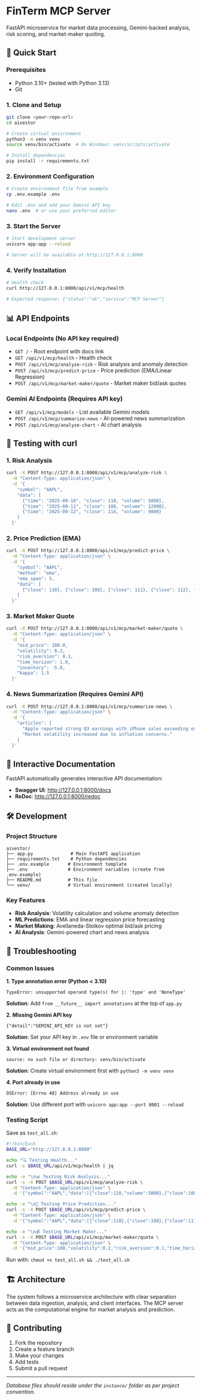 # FinTerm MCP Server

FastAPI microservice for market data processing, Gemini-backed analysis, risk scoring, and market-maker quoting.

## 🚀 Quick Start

### Prerequisites

- Python 3.10+ (tested with Python 3.13)
- Git

### 1. Clone and Setup

```bash
git clone <your-repo-url>
cd aivestor

# Create virtual environment
python3 -m venv venv
source venv/bin/activate  # On Windows: venv\Scripts\activate

# Install dependencies
pip install -r requirements.txt
```

### 2. Environment Configuration

```bash
# Create environment file from example
cp .env.example .env

# Edit .env and add your Gemini API key
nano .env  # or use your preferred editor
```

### 3. Start the Server

```bash
# Start development server
uvicorn app:app --reload

# Server will be available at http://127.0.0.1:8000
```

### 4. Verify Installation

```bash
# Health check
curl http://127.0.0.1:8000/api/v1/mcp/health

# Expected response: {"status":"ok","service":"MCP Server"}
```

## 📊 API Endpoints

### Local Endpoints (No API key required)

- `GET /` - Root endpoint with docs link
- `GET /api/v1/mcp/health` - Health check
- `POST /api/v1/mcp/analyze-risk` - Risk analysis and anomaly detection
- `POST /api/v1/mcp/predict-price` - Price prediction (EMA/Linear Regression)
- `POST /api/v1/mcp/market-maker/quote` - Market maker bid/ask quotes

### Gemini AI Endpoints (Requires API key)

- `GET /api/v1/mcp/models` - List available Gemini models
- `POST /api/v1/mcp/summarize-news` - AI-powered news summarization
- `POST /api/v1/mcp/analyze-chart` - AI chart analysis

## 🧪 Testing with curl

### 1. Risk Analysis

```bash
curl -X POST http://127.0.0.1:8000/api/v1/mcp/analyze-risk \
  -H "Content-Type: application/json" \
  -d '{
    "symbol": "AAPL",
    "data": [
      {"time": "2025-09-10", "close": 110, "volume": 5000},
      {"time": "2025-09-11", "close": 108, "volume": 12000},
      {"time": "2025-09-12", "close": 114, "volume": 9000}
    ]
  }'
```

### 2. Price Prediction (EMA)

```bash
curl -X POST http://127.0.0.1:8000/api/v1/mcp/predict-price \
  -H "Content-Type: application/json" \
  -d '{
    "symbol": "AAPL",
    "method": "ema",
    "ema_span": 5,
    "data": [
      {"close": 110}, {"close": 108}, {"close": 111}, {"close": 112}, {"close": 113}
    ]
  }'
```

### 3. Market Maker Quote

```bash
curl -X POST http://127.0.0.1:8000/api/v1/mcp/market-maker/quote \
  -H "Content-Type: application/json" \
  -d '{
    "mid_price": 100.0,
    "volatility": 0.2,
    "risk_aversion": 0.1,
    "time_horizon": 1.0,
    "inventory": -5.0,
    "kappa": 1.5
  }'
```

### 4. News Summarization (Requires Gemini API)

```bash
curl -X POST http://127.0.0.1:8000/api/v1/mcp/summarize-news \
  -H "Content-Type: application/json" \
  -d '{
    "articles": [
      "Apple reported strong Q3 earnings with iPhone sales exceeding expectations.",
      "Market volatility increased due to inflation concerns."
    ]
  }'
```

## 📖 Interactive Documentation

FastAPI automatically generates interactive API documentation:

- **Swagger UI**: http://127.0.0.1:8000/docs
- **ReDoc**: http://127.0.0.1:8000/redoc

## 🛠 Development

### Project Structure

```
aivestor/
├── app.py              # Main FastAPI application
├── requirements.txt    # Python dependencies
├── .env.example       # Environment template
├── .env               # Environment variables (create from .env.example)
├── README.md          # This file
└── venv/              # Virtual environment (created locally)
```

### Key Features

- **Risk Analysis**: Volatility calculation and volume anomaly detection
- **ML Predictions**: EMA and linear regression price forecasting
- **Market Making**: Avellaneda-Stoikov optimal bid/ask pricing
- **AI Analysis**: Gemini-powered chart and news analysis

## 🔧 Troubleshooting

### Common Issues

**1. Type annotation error (Python < 3.10)**

```
TypeError: unsupported operand type(s) for |: 'type' and 'NoneType'
```

**Solution**: Add `from __future__ import annotations` at the top of `app.py`

**2. Missing Gemini API key**

```
{"detail":"GEMINI_API_KEY is not set"}
```

**Solution**: Set your API key in `.env` file or environment variable

**3. Virtual environment not found**

```
source: no such file or directory: venv/bin/activate
```

**Solution**: Create virtual environment first with `python3 -m venv venv`

**4. Port already in use**

```
OSError: [Errno 48] Address already in use
```

**Solution**: Use different port with `uvicorn app:app --port 8001 --reload`

### Testing Script

Save as `test_all.sh`:

```bash
#!/bin/bash
BASE_URL="http://127.0.0.1:8000"

echo "🔍 Testing Health..."
curl -s $BASE_URL/api/v1/mcp/health | jq

echo -e "\n📊 Testing Risk Analysis..."
curl -s -X POST $BASE_URL/api/v1/mcp/analyze-risk \
  -H "Content-Type: application/json" \
  -d '{"symbol":"AAPL","data":[{"close":110,"volume":5000},{"close":108,"volume":12000}]}' | jq

echo -e "\n🎯 Testing Price Prediction..."
curl -s -X POST $BASE_URL/api/v1/mcp/predict-price \
  -H "Content-Type: application/json" \
  -d '{"symbol":"AAPL","data":[{"close":110},{"close":108},{"close":111}]}' | jq

echo -e "\n💰 Testing Market Maker..."
curl -s -X POST $BASE_URL/api/v1/mcp/market-maker/quote \
  -H "Content-Type: application/json" \
  -d '{"mid_price":100,"volatility":0.2,"risk_aversion":0.1,"time_horizon":1,"inventory":0,"kappa":1.5}' | jq
```

Run with: `chmod +x test_all.sh && ./test_all.sh`

## 🏗 Architecture

The system follows a microservice architecture with clear separation between data ingestion, analysis, and client interfaces. The MCP server acts as the computational engine for market analysis and prediction.

## 🤝 Contributing

1. Fork the repository
2. Create a feature branch
3. Make your changes
4. Add tests
5. Submit a pull request

---

*Database files should reside under the `instance/` folder as per project convention.*

<style>#mermaid-1758069086906{font-family:sans-serif;font-size:16px;fill:#333;}#mermaid-1758069086906 .error-icon{fill:#552222;}#mermaid-1758069086906 .error-text{fill:#552222;stroke:#552222;}#mermaid-1758069086906 .edge-thickness-normal{stroke-width:2px;}#mermaid-1758069086906 .edge-thickness-thick{stroke-width:3.5px;}#mermaid-1758069086906 .edge-pattern-solid{stroke-dasharray:0;}#mermaid-1758069086906 .edge-pattern-dashed{stroke-dasharray:3;}#mermaid-1758069086906 .edge-pattern-dotted{stroke-dasharray:2;}#mermaid-1758069086906 .marker{fill:#333333;}#mermaid-1758069086906 .marker.cross{stroke:#333333;}#mermaid-1758069086906 svg{font-family:sans-serif;font-size:16px;}#mermaid-1758069086906 .label{font-family:sans-serif;color:#333;}#mermaid-1758069086906 .label text{fill:#333;}#mermaid-1758069086906 .node rect,#mermaid-1758069086906 .node circle,#mermaid-1758069086906 .node ellipse,#mermaid-1758069086906 .node polygon,#mermaid-1758069086906 .node path{fill:#ECECFF;stroke:#9370DB;stroke-width:1px;}#mermaid-1758069086906 .node .label{text-align:center;}#mermaid-1758069086906 .node.clickable{cursor:pointer;}#mermaid-1758069086906 .arrowheadPath{fill:#333333;}#mermaid-1758069086906 .edgePath .path{stroke:#333333;stroke-width:1.5px;}#mermaid-1758069086906 .flowchart-link{stroke:#333333;fill:none;}#mermaid-1758069086906 .edgeLabel{background-color:#e8e8e8;text-align:center;}#mermaid-1758069086906 .edgeLabel rect{opacity:0.5;background-color:#e8e8e8;fill:#e8e8e8;}#mermaid-1758069086906 .cluster rect{fill:#ffffde;stroke:#aaaa33;stroke-width:1px;}#mermaid-1758069086906 .cluster text{fill:#333;}#mermaid-1758069086906 div.mermaidTooltip{position:absolute;text-align:center;max-width:200px;padding:2px;font-family:sans-serif;font-size:12px;background:hsl(80,100%,96.2745098039%);border:1px solid #aaaa33;border-radius:2px;pointer-events:none;z-index:100;}#mermaid-1758069086906:root{--mermaid-font-family:sans-serif;}#mermaid-1758069086906:root{--mermaid-alt-font-family:sans-serif;}#mermaid-1758069086906 flowchart-v2{fill:apa;}</style>



<style>#mermaid-1758069168998{font-family:sans-serif;font-size:16px;fill:#333;}#mermaid-1758069168998 .error-icon{fill:#552222;}#mermaid-1758069168998 .error-text{fill:#552222;stroke:#552222;}#mermaid-1758069168998 .edge-thickness-normal{stroke-width:2px;}#mermaid-1758069168998 .edge-thickness-thick{stroke-width:3.5px;}#mermaid-1758069168998 .edge-pattern-solid{stroke-dasharray:0;}#mermaid-1758069168998 .edge-pattern-dashed{stroke-dasharray:3;}#mermaid-1758069168998 .edge-pattern-dotted{stroke-dasharray:2;}#mermaid-1758069168998 .marker{fill:#333333;}#mermaid-1758069168998 .marker.cross{stroke:#333333;}#mermaid-1758069168998 svg{font-family:sans-serif;font-size:16px;}#mermaid-1758069168998 .label{font-family:sans-serif;color:#333;}#mermaid-1758069168998 .label text{fill:#333;}#mermaid-1758069168998 .node rect,#mermaid-1758069168998 .node circle,#mermaid-1758069168998 .node ellipse,#mermaid-1758069168998 .node polygon,#mermaid-1758069168998 .node path{fill:#ECECFF;stroke:#9370DB;stroke-width:1px;}#mermaid-1758069168998 .node .label{text-align:center;}#mermaid-1758069168998 .node.clickable{cursor:pointer;}#mermaid-1758069168998 .arrowheadPath{fill:#333333;}#mermaid-1758069168998 .edgePath .path{stroke:#333333;stroke-width:1.5px;}#mermaid-1758069168998 .flowchart-link{stroke:#333333;fill:none;}#mermaid-1758069168998 .edgeLabel{background-color:#e8e8e8;text-align:center;}#mermaid-1758069168998 .edgeLabel rect{opacity:0.5;background-color:#e8e8e8;fill:#e8e8e8;}#mermaid-1758069168998 .cluster rect{fill:#ffffde;stroke:#aaaa33;stroke-width:1px;}#mermaid-1758069168998 .cluster text{fill:#333;}#mermaid-1758069168998 div.mermaidTooltip{position:absolute;text-align:center;max-width:200px;padding:2px;font-family:sans-serif;font-size:12px;background:hsl(80,100%,96.2745098039%);border:1px solid #aaaa33;border-radius:2px;pointer-events:none;z-index:100;}#mermaid-1758069168998:root{--mermaid-font-family:sans-serif;}#mermaid-1758069168998:root{--mermaid-alt-font-family:sans-serif;}#mermaid-1758069168998 flowchart-v2{fill:apa;}</style>
